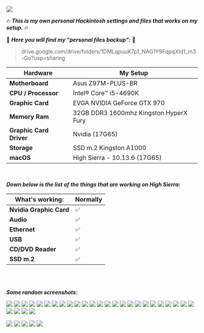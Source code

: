 ![](https://i.imgur.com/GGkK8UG.png)

:fire: ***This is my own personal Hackintosh settings and files that works on my setup.*** :fire:

:open_file_folder: ***Here you will find my "personal files backup":*** :open_file_folder:
>drive.google.com/drive/folders/1DMLqpuuK7p1_NAG1Y9FqpqXId1_m3-Go?usp=sharing


|Hardware|My Setup|
|---|---|
|**Motherboard**|Asus Z97M-PLUS-BR|
|**CPU / Processor**|Intel® Core™ i5-4690K|
|**Graphic Card**|EVGA NVIDIA GeForce GTX 970|
|**Memory Ram**|32GB DDR3 1600mhz Kingston HyperX Fury|
|**Graphic Card Driver**|Nvidia (17G65)|
|**Storage**|SSD m.2 Kingston A1000|
|**macOS**|High Sierra - 10.13.6 (17G65)|

<br />

***Down below is the list of the things that are working on High Sierra:*** <br />

|What's working:|Normally|
|---|---|
|**Nvidia Graphic Card**|:white_check_mark:|
|**Audio**|:white_check_mark:|
|**Ethernet**|:white_check_mark:|
|**USB**|:white_check_mark:|
|**CD/DVD Reader**|:white_check_mark:|
|**SSD m.2**|:white_check_mark:|

<br />
<br />

***Some random screenshots:*** <br />

![](https://i.imgur.com/qwA3KBA.png)
![](https://i.imgur.com/onrO6KV.png)
![](https://i.imgur.com/7zudt2B.png)
![](https://i.imgur.com/mW0vX5v.png)
![](https://i.imgur.com/j0GNHHF.png)
![](https://i.imgur.com/DkjUcVe.png)
![](https://i.imgur.com/uO9MN8b.png)
![](https://i.imgur.com/o0IjFEQ.png)
![](https://i.imgur.com/ehayokh.png)
![](https://i.imgur.com/oYUsw7I.png)
![](https://i.imgur.com/CfDdFSF.png)
![](https://i.imgur.com/46Y3EGt.png)
![](https://i.imgur.com/nbri9Ad.png)
![](https://i.imgur.com/xjfQXME.png)
![](https://i.imgur.com/gt1Ng6j.png)
![](https://i.imgur.com/oWxMJXx.png)
![](https://i.imgur.com/nnhX9fR.png)
![](https://i.imgur.com/VQPKjAf.png)
![](https://i.imgur.com/KJnr7CC.png)
![](https://i.imgur.com/vfCSVLq.png)
![](https://i.imgur.com/2jUfm46.png)
![](https://i.imgur.com/S14Vb1Q.png)
![](https://i.imgur.com/k7j4Sdi.png)
![](https://i.imgur.com/E5AZDfG.png)
![](https://i.imgur.com/w7SK7sz.png)
![](https://i.imgur.com/FE7EvwV.png)
![](https://i.imgur.com/kL4MTEy.png)
![](https://i.imgur.com/Mwj6SBH.png)
![](https://i.imgur.com/t3Ki6Ew.png)

![](https://i.imgur.com/D67Sv2t.png)
![](https://i.imgur.com/6ks01Xr.png)
![](https://i.imgur.com/L0toZcv.png)
![](https://i.imgur.com/0x7IMJF.png)
![](https://i.imgur.com/ZijKvk6.png)



